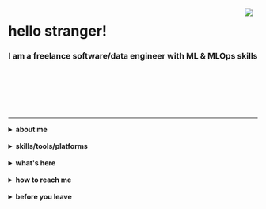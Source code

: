 <img align="right" style="padding: 10px" src="https://c.tenor.com/vRhSpkeqingAAAAC/gothguy-it-crowd.gif">

# hello stranger!

<h3>I am a freelance software/data engineer with ML & MLOps skills</h3>

<br>
<br>
<br>
<br>
<br>

---
<details>
  <summary><b>about me</b></summary>

* 15+ years as a software engineer, and I keep on learning
* Expert in building backend, big data, and ML systems
* Built systems with Java, Scala, Python, Groovy, Kotlin
* Cloud experience with GCP, Azure, AWS, PCF and WMWare Tanzu
* Experienced in distributed computing (Hadoop, NoSQL, Spark, Kubernetes)
* Experienced in OOP, FP and TDD
* Experienced in Agile methodologies
* Comfortable with DevOps duties and occasional fron-
tend development
* Can fulfill Lead or Senior Engineer roles
* MSc in Computer Science (2008) 
* BSc in Statistics (2004) 

My interests are (I spend time thinking about):
* Fact based decisions
* Data intensive applications
* Bringing ML models to production, MLOps and overall how we could improve tooling/practices around ML projects

Some values/perspectives I have:
* I am not religious or obsessed with any platform/language/tool. They are all good when used in the right context. I care about problems and domains. 
* For me people and organization culture are more important than tech & tools. 
* I am a fan of Richard Feynman. As a result I am against cargo cult science (or development)
* I get more satisfaction from deleting code rather than writing it. 

Then you may ask why are you here at all? Well... 

<img align="center" height="360" width="600" src="assets/le-feu-follet-scene.png" alt="anyway, we fade away fast" />
</details>

<br/>
<details>
  <summary><b>skills/tools/platforms</b></summary>

Over the years I used several programming languages, frameworks and tools. I only list the ones below that I recently use(d) 

**Programming Languages**:

<img title="Java" alt="Java" src="assets/java.png" width="35" height="40" />
&nbsp;
&nbsp;
&nbsp;
<img title="Scala" alt="Scala" src="assets/scala.png" width="70" height="40" />
&nbsp;
&nbsp;
<img title="Python" alt="Python" src="assets/python2.svg" width="100" height="40" />
&nbsp;
<img title="Groovy" alt="Groovy" src="assets/groovy.png" width="70" height="40" />
<br>

**Big Data**:

<img title="Hadoop" alt="Hadoop" src="assets/hadoop.svg" width="70" height="40" />
&nbsp;
&nbsp;
<img title="Spark" alt="Spark" src="assets/spark.svg" width="70" height="40" />
&nbsp;
&nbsp;
<img title="Beam" alt="Beam" src="assets/beam.png" width="70" height="40" />
&nbsp;
&nbsp;
<img title="Kafka" alt="Kafka" src="assets/kafka.svg" width="70" height="40" />
&nbsp;
&nbsp;
<img title="Luigi" alt="Luigi" src="assets/luigi.png" width="70" height="40" />

**Data Science/ML**:

<img title="Numpy" alt="Numpy" src="assets/numpy.png" width="70" height="40" />
&nbsp;
&nbsp;
<img title="Pandas" alt="Pandas" src="assets/pandas.png" width="70" height="40" />
&nbsp;
&nbsp;
<img title="Scikit-learn" alt="Scikit-learn" src="assets/scikitlearn.png" width="70" height="40" />
&nbsp;
&nbsp;
<img title="H2O" alt="H2O" src="assets/h2o.jpg" width="70" height="40" />


**Sql/NoSql**:

<img title="Postgres" alt="Postgres" src="assets/postgresql.png" width="45" height="40" />
&nbsp;
&nbsp;
<img title="Sql-Server" alt="Sql-Server" src="assets/ms-sql-server.svg" width="70" height="40" />
&nbsp;
&nbsp;
<img title="Hbase" alt="Hbase" src="assets/hbase.png" width="70" height="40" />
&nbsp;
&nbsp;
<img title="Google Big Table" alt="Google Big Table" src="assets/bigtable.jpg" width="50" height="40" />
&nbsp;
&nbsp;
<img title="Google Big Query" alt="Google Big Query" src="assets/bigquery.png" width="50" height="40" />
&nbsp;
&nbsp;
<img title="Redis" alt="Redis" src="assets/redis.png" width="80" height="40" />
&nbsp;
&nbsp;
<img title="Cassandra" alt="Cassandra" src="assets/cassandra.png" width="50" height="40" />&nbsp;
&nbsp;
&nbsp;
<img title="Clickhouse" alt="Clickhouse" src="assets/clickhouse.jpeg" width="70" height="40" />


**Platforms/Ops**:

<img title="Kubernetes" alt="Kubernetes" src="assets/kubernetes.png" width="50" height="40" />
&nbsp;
&nbsp;
<img title="Azure" alt="Azure" src="assets/azure.png" width="50" height="40" />
&nbsp;
&nbsp;
<img title="Google Cloud" alt="Google Cloud" src="assets/google-cloud.png" width="50" height="40" />
&nbsp;
&nbsp;
<img title="Pivotal Cloud Foundry" alt="Pivotal Cloud Foundry" src="assets/pivotal-cloud-foundry.png" width="50" height="40" />
&nbsp;
&nbsp;
<img title="Jenkins" alt="Jenkins" src="assets/jenkins.png" width="120" height="40" />
<img title="Bamboo" alt="Bamboo" src="assets/bamboo.png" width="70" height="40" />

**Frameworks**

<img title="Spring boot" alt="Spring boot" src="assets/springboot.png" width="70" height="40" />
&nbsp;
&nbsp;
<img title="Akka" alt="Akka" src="assets/akka.png" width="70" height="40" />

**Daily**:

<img title="Xubuntu" alt="Xubuntu" src="assets/xubuntu.png" width="50" height="40" />
&nbsp;
&nbsp;
<img title="Intellij Idea" alt="Intellij Idea" src="assets/idea.png" width="50" height="40" />
&nbsp;
&nbsp;
<img title="Intellij Pycharm" alt="Intellij Pycharm" src="assets/pycharm.png" width="50" height="40" />
&nbsp;
&nbsp;
<img title="Docker" alt="Docker" src="assets/docker.png" width="50" height="40" />
&nbsp;
&nbsp;
<img title="Vim" alt="Vim" src="assets/vim.png" width="40" height="40" />
&nbsp;
&nbsp;
<img title="Git" alt="Git" src="assets/git.png" width="80" height="40" />
&nbsp;
&nbsp;
<img title="iPython" alt="iPython" src="assets/ipython.png" width="60" height="40" />

</details>

<br/>
<details>
  <summary><b>what's here</b></summary>

* [my projects](https://github.com/ozgunalan)
* [assignments](https://github.com/oalan-assignments): code I wrote for some take-home assignments
* [forks](https://github.com/oalan-forks): put them here away for some organization
* [learnings](https://github.com/oalan-learnings/): code & notes for followed courses and learning materials

<!--todo: [learning & notes]()-->
<!--todo: [posts]()-->

</details>

<br/>
<details>
  <summary><b>how to reach me</b></summary>

<br>

[<img src="https://img.shields.io/badge/LinkedIn-e9ebf0?logo=linkedin&logoColor=0077B5" alt="LinkedIn logo" title="LinkedIn" height="24" />](https://www.linkedin.com/in/oalan)

</details>

<br/>
<details>
  <summary><b>before you leave</b></summary>
<br>

> It is easy in the world to live after the world’s opinion; it is easy in solitude to live after our own; but the great man is he who in the midst of the crowd keeps with perfect sweetness the independence of solitude. — Ralph Waldo Emerson
</details>


<!---
ozgunalan/ozgunalan is a ✨ special ✨ repository because its `README.md` (this file) appears on your GitHub profile.
You can click the Preview link to take a look at your changes.
--->



<!--- Maybe later

- 👋 Hi, I’m @ozgunalan
- 👀 I’m interested in ...
- 🌱 I’m currently learning ...
- 💞️ I’m looking to collaborate on ...
- 📫 How to reach me ...
--->

<br/>

